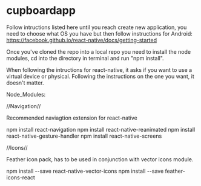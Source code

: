 # cupboardapp

Follow intructions listed here until you reach create new application, you need to choose what OS you have but then follow instructions for Android: 
  https://facebook.github.io/react-native/docs/getting-started
 
Once you've cloned the repo into a local repo you need to install the node modules, 
cd into the directory in terminal and run "npm install".

When following the intructions for react-native, it asks if you want to use a virtual device or physical. 
Following the instructions on the one you want, it doesn't matter.

Node_Modules:

//Navigation//

Recommended naviagtion extension for react-native

npm install react-navigation 
npm install react-native-reanimated
npm install react-native-gesture-handler
npm install react-native-screens

//Icons//

Feather icon pack, has to be used in conjunction with vector icons module.

npm install --save react-native-vector-icons
npm install --save feather-icons-react










 
